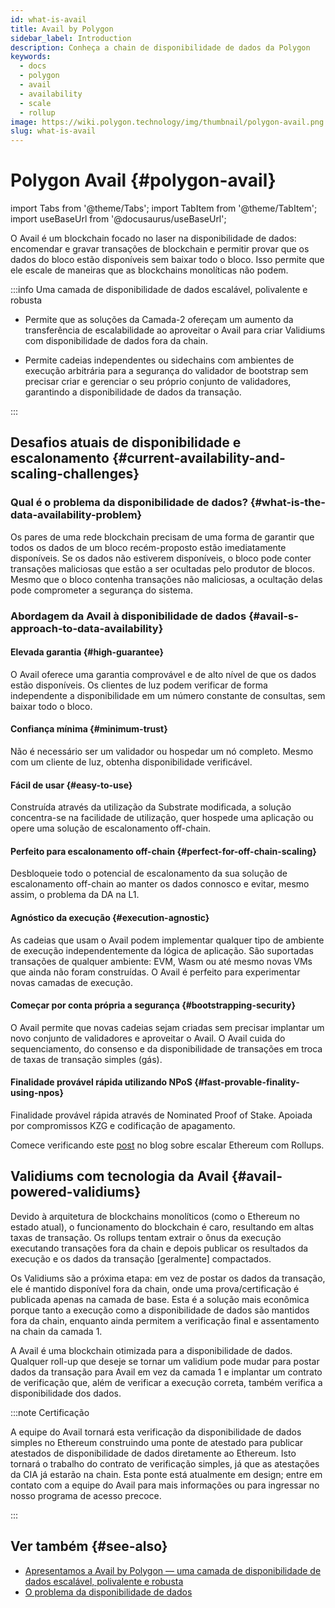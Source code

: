 ```yaml
---
id: what-is-avail
title: Avail by Polygon
sidebar_label: Introduction
description: Conheça a chain de disponibilidade de dados da Polygon
keywords:
  - docs
  - polygon
  - avail
  - availability
  - scale
  - rollup
image: https://wiki.polygon.technology/img/thumbnail/polygon-avail.png
slug: what-is-avail
---
```


# Polygon Avail {#polygon-avail}

import Tabs from '@theme/Tabs';
import TabItem from '@theme/TabItem';
import useBaseUrl from '@docusaurus/useBaseUrl';

O Avail é um blockchain focado no laser na disponibilidade de dados: encomendar e gravar transações de blockchain e permitir provar que os dados do bloco estão disponíveis sem baixar todo o bloco. Isso permite que ele escale de maneiras que as blockchains monolíticas não podem.

:::info Uma camada de disponibilidade de dados escalável, polivalente e robusta

* Permite que as soluções da Camada-2 ofereçam um aumento da transferência de escalabilidade ao aproveitar o Avail para criar Validiums com disponibilidade de dados fora da chain.

* Permite cadeias independentes ou sidechains com ambientes de execução arbitrária para a segurança do validador de bootstrap sem precisar criar e gerenciar o seu próprio conjunto de validadores, garantindo a disponibilidade de dados da transação.

:::

## Desafios atuais de disponibilidade e escalonamento {#current-availability-and-scaling-challenges}

### Qual é o problema da disponibilidade de dados? {#what-is-the-data-availability-problem}

Os pares de uma rede blockchain precisam de uma forma de garantir que todos os dados de um bloco recém-proposto estão
imediatamente disponíveis. Se os dados não estiverem disponíveis, o bloco pode conter transações maliciosas
que estão a ser ocultadas pelo produtor de blocos. Mesmo que o bloco contenha transações não maliciosas,
a ocultação delas pode comprometer a segurança do sistema.

### Abordagem da Avail à disponibilidade de dados {#avail-s-approach-to-data-availability}

#### Elevada garantia {#high-guarantee}

O Avail oferece uma garantia comprovável e de alto nível de que os dados estão disponíveis. Os clientes de luz podem verificar de forma independente a disponibilidade em um número constante de consultas, sem baixar todo o bloco.

#### Confiança mínima {#minimum-trust}

Não é necessário ser um validador ou hospedar um nó completo. Mesmo com um cliente de luz, obtenha disponibilidade verificável.

#### Fácil de usar {#easy-to-use}

Construída através da utilização da Substrate modificada, a solução concentra-se na facilidade de utilização, quer hospede uma aplicação ou
opere uma solução de escalonamento off-chain.

#### Perfeito para escalonamento off-chain {#perfect-for-off-chain-scaling}

Desbloqueie todo o potencial de escalonamento da sua solução de escalonamento off-chain ao manter os dados connosco e
evitar, mesmo assim, o problema da DA na L1.

#### Agnóstico da execução {#execution-agnostic}

As cadeias que usam o Avail podem implementar qualquer tipo de ambiente de execução independentemente da lógica de aplicação. São suportadas transações de qualquer ambiente: EVM, Wasm ou até mesmo novas VMs que ainda não foram construídas. O Avail é perfeito para experimentar novas camadas de execução.

#### Começar por conta própria a segurança {#bootstrapping-security}

O Avail permite que novas cadeias sejam criadas sem precisar implantar um novo conjunto de validadores e aproveitar o Avail. O Avail cuida do sequenciamento, do consenso e da disponibilidade de transações em troca de taxas de transação simples (gás).

#### Finalidade provável rápida utilizando NPoS {#fast-provable-finality-using-npos}

Finalidade provável rápida através de Nominated Proof of Stake. Apoiada por compromissos KZG
e codificação de apagamento.

Comece verificando este [post](https://blog.polygon.technology/polygon-research-ethereum-scaling-with-rollups-8a2c221bf644/) no blog sobre escalar Ethereum com Rollups.

## Validiums com tecnologia da Avail {#avail-powered-validiums}

Devido à arquitetura de blockchains monolíticos (como o Ethereum no estado atual), o funcionamento do blockchain é caro, resultando em altas taxas de transação. Os rollups tentam extrair o ônus da execução executando transações fora da chain e depois publicar os resultados da execução e os dados da transação [geralmente] compactados.

Os Validiums são a próxima etapa: em vez de postar os dados da transação, ele é mantido disponível fora da chain, onde uma prova/certificação é publicada apenas na camada de base. Esta é a solução mais econômica porque tanto a execução como a disponibilidade de dados são mantidos fora da chain, enquanto ainda permitem a verificação final e assentamento na chain da camada 1.

A Avail é uma blockchain otimizada para a disponibilidade de dados. Qualquer roll-up que deseje se tornar um validium pode mudar para postar dados da transação para Avail em vez da camada 1 e implantar um contrato de verificação que, além de verificar a execução correta, também verifica a disponibilidade dos dados.

:::note Certificação

A equipe do Avail tornará esta verificação da disponibilidade de dados simples no Ethereum construindo uma ponte de atestado para publicar atestados de disponibilidade de dados diretamente ao Ethereum. Isto tornará o trabalho do contrato de verificação simples, já que as atestações da CIA já estarão na chain. Esta ponte está atualmente em design; entre em contato com a equipe do Avail para mais informações ou para ingressar no nosso programa de acesso precoce.

:::

## Ver também {#see-also}

* [Apresentamos a Avail by Polygon — uma camada de disponibilidade de dados escalável, polivalente e robusta](https://polygontech.medium.com/introducing-avail-by-polygon-a-robust-general-purpose-scalable-data-availability-layer-98bc9814c048)
* [O problema da disponibilidade de dados](https://blog.polygon.technology/the-data-availability-problem-6b74b619ffcc/)
